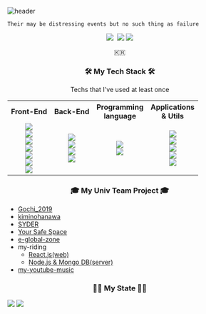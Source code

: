 
![header](https://capsule-render.vercel.app/api?type=soft&color=auto&height=150&section=header&text=JeongJaeSoon&fontSize=70&animation=twinkling)
```
Their may be distressing events but no such thing as failure
```
<p align="center">
  <a href="https://velog.io/@dev_jaesoon"><img src="https://img.shields.io/badge/94SOON_dev.log-11B48A?style=flat-square&logo=Vimeo&logoColor=white&link=https://velog.io/@dev_jaesoon"/></a>&nbsp
  <a href="mailto:wjdwotns1006@gmail.com"><img src="https://img.shields.io/badge/Gmail-d14836?style=flat-square&logo=Gmail&logoColor=white&link=viliketh1s98@naver.com"/></a>  
  <a href="https://hits.seeyoufarm.com"><img src="https://hits.seeyoufarm.com/api/count/incr/badge.svg?url=https%3A%2F%2Fgithub.com%2FJeongJaeSoon&count_bg=%233573CD&title_bg=%23555555&icon=github.svg&icon_color=%23E7E7E7&title=hits&edge_flat=false"/></a>
</p>

<p align="center">🇰🇷</p>

<h3 align="center">🛠 My Tech Stack 🛠</h3>

<p align="center"> Techs that I've used at least once </p>

<table aligun="center">
    <tr>
        <th align="center">
          Front-End
        </th>
        <th align="center">
          Back-End
        </th>
        <th align="center">
          Programming<br>language
        </th>
        <th align="center">
          Applications<br>& Utils
        </th>
    </tr>
    <tr>      
        <!--Front End-->
        <td align="center">  
          <img src="https://img.shields.io/badge/HTML5-E72C22?style=flat-quare&logo=HTML5&logoColor=white"/></a><br>
          <img src="https://img.shields.io/badge/Javascript-F0D91D?style=flat-quare&logo=javascript&logoColor=white"/></a><br>
          <img src="https://img.shields.io/badge/CSS3-1572B6?style=flat-quare&logo=css3&logoColor=white"/></a><br>     
          <img src="https://img.shields.io/badge/jQuery-2965A7?style=flat-quare&logo=jQuery&logoColor=white"/></a><br>    
          <img src="https://img.shields.io/badge/React-3DD9FF?style=flat-quare&logo=react&logoColor=white"/></a><br>    
          <img src="https://img.shields.io/badge/Vue.js-48B883?style=flat-quare&logo=vue.js&logoColor=white"/></a><br>    
          <img src="https://img.shields.io/badge/Node.js-57A546?style=flat-quare&logo=node.js&logoColor=white"/></a><br>    
        </td>        
        <!--Back End-->
        <td align="center">
          <img src="https://img.shields.io/badge/php-5C7EB5?style=flat-quare&logo=php&logoColor=white"/></a><br>
          <img src="https://img.shields.io/badge/laravel-E9392C?style=flat-quare&logo=laravel&logoColor=white"/></a><br>
          <img src="https://img.shields.io/badge/Mysql-E6B91E?style=flat-quare&logo=MySql&logoColor=white"/></a><br>
          <img src="https://img.shields.io/badge/Mongo DB-12AA52?style=flat-quare&logo=MONGODB&logoColor=white"/></a><br>
        </td>        
        <!--Programming language-->
        <td align="center">
          <img src="https://img.shields.io/badge/Python-3766AB?style=flat-quare&logo=Python&logoColor=white"/></a><br>
          <img src="https://img.shields.io/badge/Java-D23C35?style=flat-quare&logo=Java&logoColor=white"/></a><br>   
        </td>
        <!--Applications & Utils-->
        <td align="center">
          <img src="https://img.shields.io/badge/AWS-333664?style=flat-quare&logo=amazon-aws&logoColor=white"/></a><br>
          <img src="https://img.shields.io/badge/Docker-2C96ED?style=flat-quare&logo=docker&logoColor=white"/></a><br>
          <img src="https://img.shields.io/badge/Nginx-229639?style=flat-quare&logo=NGINX&logoColor=white"/></a><br>
          <img src="https://img.shields.io/badge/Apache-C71D42?style=flat-quare&logo=APACHE&logoColor=white"/></a><br>
          <img src="https://img.shields.io/badge/Github-000000?style=flat-quare&logo=GITHUB&logoColor=white"/></a><br> 
        </td>
    </tr>
</table>

<h3 align="center"> 🎓 My Univ Team Project 🎓 </h3>

- [Gochi_2019](https://github.com/JeongJaeSoon/Gochi_2019)
- [kiminohanawa](https://github.com/JeongJaeSoon/kiminohanawa)
- [SYDER](https://github.com/JeongJaeSoon/SYDER)
- [Your Safe Space](https://github.com/JeongJaeSoon/COVID19_YSS)
- [e-global-zone](https://github.com/JeongJaeSoon/e-global-zone_Laravel-project_Project-management)
- my-riding
  - [React.js(web)](https://github.com/2020-yju-cominfo-5/my-riding-web)
  - [Node.js & Mongo DB(server)](https://github.com/JeongJaeSoon/my-riding-data) 
- [my-youtube-music](https://github.com/JeongJaeSoon/my-youtube-music)

<h3 align="center">💪🏻  My State 💪🏻</h3>

![](https://github-readme-stats.vercel.app/api?username=JeongJaeSoon&count_private=true&show_icons=true)
![](https://github-readme-stats.vercel.app/api/top-langs/?username=JeongJaeSoon&layout=compact&count_private=true&langs_count=30)
